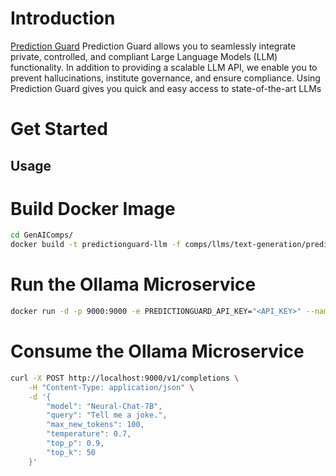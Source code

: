 # Introduction

[Prediction Guard](https://docs.predictionguard.com) Prediction Guard allows you to seamlessly integrate private, controlled, and compliant Large Language Models (LLM) functionality. In addition to providing a scalable LLM API, we enable you to prevent hallucinations, institute governance, and ensure compliance. Using Prediction Guard gives you quick and easy access to state-of-the-art LLMs
# Get Started

## Usage

# Build Docker Image

```bash
cd GenAIComps/
docker build -t predictionguard-llm -f comps/llms/text-generation/predictionguard/Dockerfile .                          
```

# Run the Ollama Microservice

```bash
docker run -d -p 9000:9000 -e PREDICTIONGUARD_API_KEY="<API_KEY>" --name predictionguard-llm-container predictionguard-llm
```

# Consume the Ollama Microservice

```bash
curl -X POST http://localhost:9000/v1/completions \
    -H "Content-Type: application/json" \
    -d '{
        "model": "Neural-Chat-7B",
        "query": "Tell me a joke.",
        "max_new_tokens": 100,
        "temperature": 0.7,
        "top_p": 0.9,
        "top_k": 50
    }'
```

